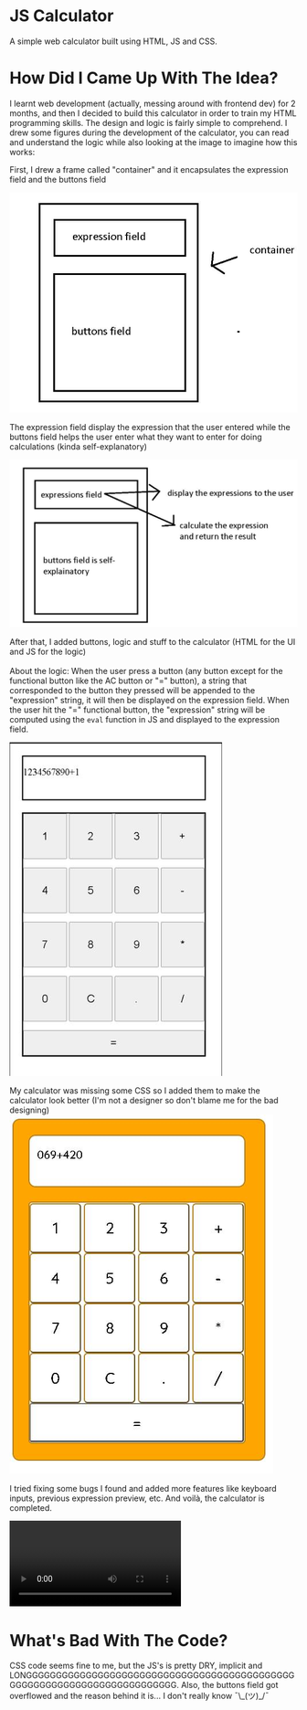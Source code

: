 # JS Calculator

A simple web calculator built using HTML, JS and CSS.

# How Did I Came Up With The Idea?

I learnt web development (actually, messing around with frontend dev) for 2 months, and then I decided to build this calculator in order to train my HTML programming skills. The design and logic is fairly simple to comprehend. I drew some figures during the development of the calculator, you can read and understand the logic while also looking at the image to imagine how this works:

First, I drew a frame called "container" and it encapsulates the expression field and the buttons field

![image](https://raw.githubusercontent.com/bennett-nguyen/what-the-fuck-is-this/main/image/figure_1.jpg)
<br>

The expression field display the expression that the user entered while the buttons field helps the user enter what they want to enter for doing calculations (kinda self-explanatory)

![image](https://raw.githubusercontent.com/bennett-nguyen/what-the-fuck-is-this/main/image/figure_2.jpg)
<br>

After that, I added buttons, logic and stuff to the calculator (HTML for the UI and JS for the logic)
<br>
<br>
About the logic: When the user press a button (any button except for the functional button like the AC button or "=" button), a string that corresponded to the button they pressed will be appended to the "expression" string, it will then be displayed on the expression field. When the user hit the "=" functional button, the "expression" string will be computed using the `eval` function in JS and displayed to the expression field.

![image](https://raw.githubusercontent.com/bennett-nguyen/what-the-fuck-is-this/main/image/figure_3.jpg)
<br>

My calculator was missing some CSS so I added them to make the calculator look better (I'm not a designer so don't blame me for the bad designing)
![image](https://raw.githubusercontent.com/bennett-nguyen/what-the-fuck-is-this/main/image/epik_css.jpg)
<br>

I tried fixing some bugs I found and added more features like keyboard inputs, previous expression preview, etc. And voilà, the calculator is completed.

![video](https://raw.githubusercontent.com/bennett-nguyen/what-the-fuck-is-this/main/image/epik_calculator.mp4)
<br>

# What's Bad With The Code?
CSS code seems fine to me, but the JS's is pretty DRY, implicit and LONGGGGGGGGGGGGGGGGGGGGGGGGGGGGGGGGGGGGGGGGGGGGGGGGGGGGGGGGGGGGGGGGGGGGGGGGG. Also, the buttons field got overflowed and the reason behind it is... I don't really know ¯\\\_(ツ)_/¯
